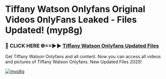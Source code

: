 # Tiffany Watson Onlyfans Original Videos 0nlyFans Leaked - Files Updated! (myp8g)

<h3>🔴 CLICK HERE 🌐==►► <a href="https://tinyurl.com/4seja8ks" rel="nofollow">Tiffany Watson Onlyfans Updated Files</a></h3>

Get Tiffany Watson Onlyfans and all content. Now you can access all videos and pictures of Tiffany Watson Onlyfans. New Updated Files 2025!

[![myp8g](https://i.imgur.com/EWjZXRe.gif)](https://tinyurl.com/4seja8ks)
